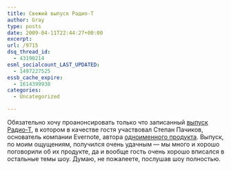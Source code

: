 ```yaml
---
title: Свежий выпуск Радио-Т
author: Gray
type: posts
date: 2009-04-11T22:44:27+00:00
excerpt:
url: /9715
dsq_thread_id:
  - 43190214
esml_socialcount_LAST_UPDATED:
  - 1497227525
essb_cache_expire:
  - 1614399938
categories:
  - Uncategorized

---
```








<p style="clear: both">
  Обязательно хочу проанонсировать только что записанный <a href="http://radio-t.com/podcasts/radio-t-132/" target="_blank">выпуск Радио-Т</a>, в котором в качестве гостя участвовал Степан Пачиков, основатель компании Evernote, автора <a href="http://www.evernote.com/" target="_blank">одноименного продукта</a>. Выпуск, по моим ощущениям, получился очень удачным &#8212; мы много и хорошо поговорили об их продукте, да и вообще гость очень хорошо вписался в остальные темы шоу. Думаю, не пожалеете, послушав шоу полностью.
</p>